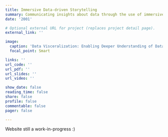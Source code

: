 ```yaml
---
title: Immersive Data-driven Storytelling
summary: Communicating insights about data through the use of immersive technologies.
date: '2001'

# Optional external URL for project (replaces project detail page).
external_link: ''

image:
  caption: 'Data Visceralization: Enabling Deeper Understanding of Data Using Virtual Reality'
  focal_point: Smart

links: ''
url_code: ''
url_pdf: ''
url_slides: ''
url_video: ''

show_date: false
reading_time: false
share: false
profile: false
commentable: false
pager: false

---
```


Website still a work-in-progress :)